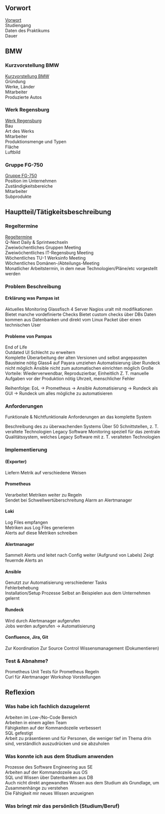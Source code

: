 ## Vorwort
[Vorwort](Vorwort.md)  
Studiengang  
Daten des Praktikums  
Dauer
## BMW
### Kurzvorstellung BMW
[Kurzvorstellung BMW](Kurzvorstellung%20BMW.md)  
Gründung  
Werke, Länder  
Mitarbeiter  
Produzierte Autos
### Werk Regensburg
[Werk Regensburg](Werk%20Regensburg.md)  
Bau  
Art des Werks  
Mitarbeiter  
Produktionsmenge und Typen  
Fläche  
Luftbild
### Gruppe FG-750
[Gruppe FG-750](Gruppe%20FG-750.md)  
Position im Unternehmen  
Zuständigkeitsbereiche  
Mitarbeiter  
Subprodukte
## Hauptteil/Tätigkeitsbeschreibung
### Regeltermine
[Regeltermine](Regeltermine.md)  
Q-Next Daily & Sprintwechseln  
Zweiwöchentliches Gruppen Meeting  
Zweiwöchentliches IT-Regensburg Meeting  
Wöchentliches TU-1 Werksinfo Meeting  
Wöchentliches Domänen-/Abteilungs-Meeting  
Monatlicher Arbeitstermin, in dem neue Technologien/Pläne/etc vorgestellt werden
### Problem Beschreibung
#### Erklärung was Pampas ist
Aktuelles Monitoring
Glassfisch 4 Server
Nagios uralt mit modifikationen
	Bietet manche vordefinierte Checks
	Bietet custom checks über DBs
Daten kommen aus Datenbanken und direkt vom Linux Packet über einen technischen User
#### Probleme von Pampas
End of Life  
	Outdated UI
Schlecht zu erweitern  
	Komplette Überarbeitung der alten Versionen und selbst angepassten Bausteine nötig
	Glass4 auf Payara umziehen
	Automatisierung über Rundeck nicht möglich
	Ansible nicht zum automatischen einrichten möglich
		Große Vorteile: Wiederverwendbar, Reproduzierbar, Einheitlich
  Z. T. manuelle Aufgaben vor der Produktion nötig
	  Uhrzeit, menschlicher Fehler

Reihenfolge: EoL -> Prometheus -> Ansible Automatisierung -> Rundeck als GUI -> Rundeck um alles mögliche zu automatisieren
### Anforderungen
Funktionale & Nichtfunktionale Anforderungen an das komplette System

Beschreibung des zu überwachenden Systems
Über 50 Schnittstellen, z. T. veraltete Technologien
Legacy Software
Monitoring speziell für das zentrale Qualitätssystem, welches Legacy Software mit z. T. veralteten Technologien 
### Implementierung
#### (Exporter)
Liefern Metrik auf verschiedene Weisen
#### Prometheus
Verarbeitet Metriken weiter zu Regeln  
Sendet bei Schwellwertüberschreitung Alarm an Alertmanager
#### Loki
Log Files empfangen  
Metriken aus Log Files generieren  
Alerts auf diese Metriken schreiben
#### Alertmanager
Sammelt Alerts und leitet nach Config weiter  (Aufgrund von Labels)
Zeigt feuernde Alerts an
#### Ansible
Genutzt zur Automatisierung verschiedener Tasks  
Fehlerbehebung  
Installation/Setup Prozesse
Selbst an Beispielen aus dem Unternehmen gelernt
#### Rundeck
Wird durch Alertmanager aufgerufen  
Jobs werden aufgerufen -> Automatisierung
#### Confluence, Jira, Git
Zur Koordination
Zur Source Control
Wissensmanagement (Dokumentieren)
### Test & Abnahme?
Prometheus Unit Tests für Prometheus Regeln  
Curl für Alertmanager
Workshop Vorstellungen
## Reflexion
### Was habe ich fachlich dazugelernt
Arbeiten im Low-/No-Code Bereich  
Arbeiten in einem agilen Team  
Fähigkeiten auf der Kommandozeile verbessert  
SQL gefestigt  
Arbeit zu präsentieren und für Personen, die weniger tief im Thema drin sind, verständlich   auszudrücken und sie abzuholen
### Was konnte ich aus dem Studium anwenden
Prozesse des Software Engineering aus SE  
Arbeiten auf der Kommandozeile aus OS  
SQL und Wissen über Datenbanken aus DB  
Auch nicht direkt angewandtes Wissen aus dem Studium als Grundlage, um Zusammenhänge zu verstehen  
Die Fähigkeit mir neues Wissen anzueignen
### Was bringt mir das persönlich (Studium/Beruf)